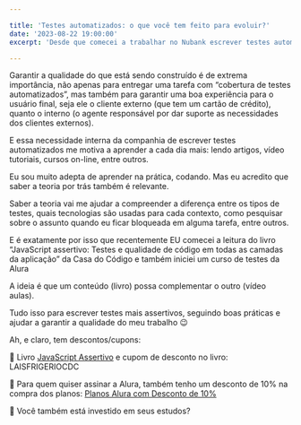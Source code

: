 ```yaml
---

title: 'Testes automatizados: o que você tem feito para evoluir?'
date: '2023-08-22 19:00:00'
excerpt: 'Desde que comecei a trabalhar no Nubank escrever testes automatizados é uma realidade como uma pessoa Engenheira de Software e por isso estou em busca de aperfeiçoamento.'

---
```


Garantir a qualidade do que está sendo construído é de extrema importância, não apenas para entregar uma tarefa com “cobertura de testes automatizados”, mas também para garantir uma boa experiência para o usuário final, seja ele o cliente externo (que tem um cartão de crédito), quanto o interno (o agente responsável por dar suporte as necessidades dos clientes externos).

E essa necessidade interna da companhia de escrever testes automatizados me motiva a aprender a cada dia mais: lendo artigos, vídeo tutoriais, cursos on-line, entre outros.

Eu sou muito adepta de aprender na prática, codando. Mas eu acredito que saber a teoria por trás também é relevante.

Saber a teoria vai me ajudar a compreender a diferença entre os tipos de testes, quais tecnologias são usadas para cada contexto, como pesquisar sobre o assunto quando eu ficar bloqueada em alguma tarefa, entre outros.

E é exatamente por isso que recentemente EU comecei a leitura do livro “JavaScript assertivo: Testes e qualidade de código em todas as camadas da aplicação” da Casa do Código e também iniciei um curso de testes da Alura

A ideia é que um conteúdo (livro) possa complementar o outro (vídeo aulas).

Tudo isso para escrever testes mais assertivos, seguindo boas práticas e ajudar a garantir a qualidade do meu trabalho 😉

Ah, e claro, tem descontos/cupons:

🚨 Livro [JavaScript Assertivo](https://www.casadocodigo.com.br/products/livro-javascript-assertivo) e cupom de desconto no livro: LAISFRIGERIOCDC

🚨 Para quem quiser assinar a Alura, também tenho um desconto de 10% na compra dos planos: [Planos Alura com Desconto de 10%](https://www.alura.com.br/promocao/laisfrigerio)

💭 Você também está investido em seus estudos? 
